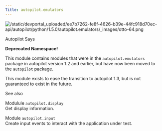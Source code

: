 ```yaml
---
Title: autopilot.emulators
---
```

        
<span id="autopilot-emulators-backwards-compatibility-for-autopilot-v1-2"></span>
![/static/devportal\_uploaded/ee7b7262-fe8f-4626-b39e-44fc918d70ec-api/autopilot/python/1.5.0/autopilot.emulators/\_images/otto-64.png](https://developer.ubuntu.com/static/devportal_uploaded/ee7b7262-fe8f-4626-b39e-44fc918d70ec-api/autopilot/python/1.5.0/autopilot.emulators/_images/otto-64.png)

Autopilot Says

**Deprecated Namespace!**

This module contains modules that were in the `autopilot.emulators` package in autopilot version 1.2 and earlier, but have now been moved to the `autopilot` package.

This module exists to ease the transition to autopilot 1.3, but is not guaranteed to exist in the future.

See also

Modulule `autopilot.display`  
Get display information.

Module `autopilot.input`  
Create input events to interact with the application under test.

